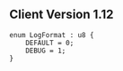 ## Client Version 1.12

```rust,ignore
enum LogFormat : u8 {
    DEFAULT = 0;    
    DEBUG = 1;    
}

```
